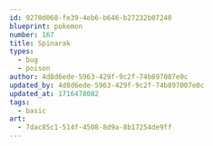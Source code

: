 ```yaml
---
id: 9270d068-fe39-4eb6-b646-b27232b07240
blueprint: pokemon
number: 167
title: Spinarak
types:
  - bug
  - poison
author: 4d8d6ede-5963-429f-9c2f-74b897007e0c
updated_by: 4d8d6ede-5963-429f-9c2f-74b897007e0c
updated_at: 1716478082
tags:
  - basic
art:
  - 7dac85c1-514f-4508-8d9a-8b17254de9ff
---
```

